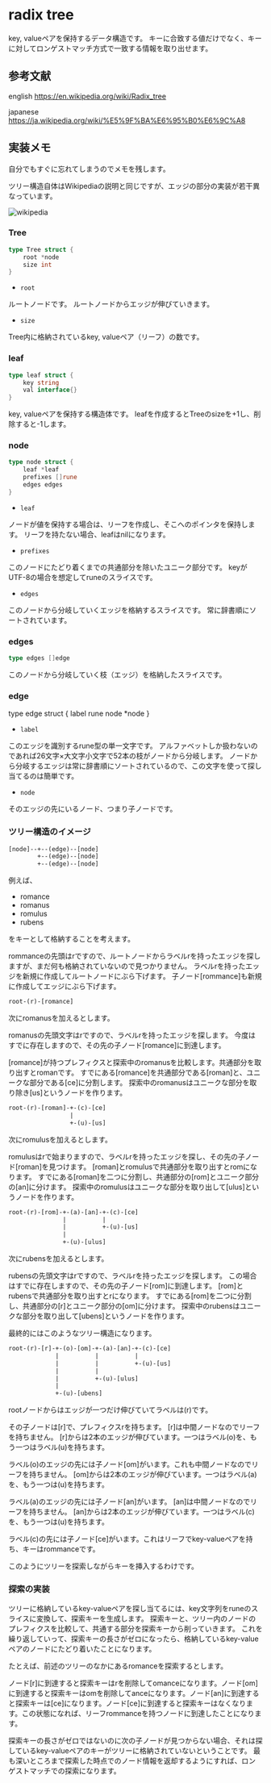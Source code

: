 # radix tree

key, valueペアを保持するデータ構造です。
キーに合致する値だけでなく、キーに対してロンゲストマッチ方式で一致する情報を取り出せます。


## 参考文献

english
https://en.wikipedia.org/wiki/Radix_tree

japanese
https://ja.wikipedia.org/wiki/%E5%9F%BA%E6%95%B0%E6%9C%A8


## 実装メモ

自分でもすぐに忘れてしまうのでメモを残します。

ツリー構造自体はWikipediaの説明と同じですが、エッジの部分の実装が若干異なっています。

![wikipedia](https://ja.wikipedia.org/wiki/%E3%83%95%E3%82%A1%E3%82%A4%E3%83%AB:Patricia_trie.svg, "radix tree")


### Tree

```go
type Tree struct {
	root *node
	size int
}
```

- `root`

ルートノードです。
ルートノードからエッジが伸びていきます。

- `size`

Tree内に格納されているkey, valueペア（リーフ）の数です。

### leaf

```go
type leaf struct {
	key string
	val interface{}
}
```

key, valueペアを保持する構造体です。
leafを作成するとTreeのsizeを+1し、削除すると-1します。

### node

```go
type node struct {
	leaf *leaf
	prefixes []rune
	edges edges
}
```

- `leaf`

ノードが値を保持する場合は、リーフを作成し、そこへのポインタを保持します。
リーフを持たない場合、leafはnilになります。

- `prefixes`

このノードにたどり着くまでの共通部分を除いたユニーク部分です。
keyがUTF-8の場合を想定してruneのスライスです。

- `edges`

このノードから分岐していくエッジを格納するスライスです。
常に辞書順にソートされています。

### edges

```go
type edges []edge
```

このノードから分岐していく枝（エッジ）を格納したスライスです。

### edge

type edge struct {
	label rune
	node  *node
}

- `label`

このエッジを識別するrune型の単一文字です。
アルファベットしか扱わないのであれば26文字×大文字小文字で52本の枝がノードから分岐します。
ノードから分岐するエッジは常に辞書順にソートされているので、この文字を使って探し当てるのは簡単です。

- `node`

そのエッジの先にいるノード、つまり子ノードです。


### ツリー構造のイメージ

```txt
[node]--+--(edge)--[node]
        +--(edge)--[node]
        +--(edge)--[node]
```


例えば、

- romance
- romanus
- romulus
- rubens

をキーとして格納することを考えます。

rommanceの先頭はrですので、ルートノードからラベルrを持ったエッジを探しますが、まだ何も格納されていないので見つかりません。
ラベルrを持ったエッジを新規に作成してルートノードにぶら下げます。
子ノード[rommance]も新規に作成してエッジにぶら下げます。

```txt
root-(r)-[romance]
```

次にromanusを加えるとします。

romanusの先頭文字はrですので、ラベルrを持ったエッジを探します。
今度はすでに存在しますので、その先の子ノード[romance]に到達します。

[romance]が持つプレフィクスと探索中のromanusを比較します。共通部分を取り出すとromanです。
すでにある[romance]を共通部分である[roman]と、ユニークな部分である[ce]に分割します。
探索中のromanusはユニークな部分を取り除き[us]というノードを作ります。

```txt
root-(r)-[roman]-+-(c)-[ce]
                 |
                 +-(u)-[us]
```

次にromulusを加えるとします。

romulusはrで始まりますので、ラベルrを持ったエッジを探し、その先の子ノード[roman]を見つけます。
[roman]とromulusで共通部分を取り出すとromになります。
すでにある[roman]を二つに分割し、共通部分の[rom]とユニーク部分の[an]に分けます。
探索中のromulusはユニークな部分を取り出して[ulus]というノードを作ります。

```txt
root-(r)-[rom]-+-(a)-[an]-+-(c)-[ce]
               |          |
               |          +-(u)-[us]
               |
               +-(u)-[ulus]
```

次にrubensを加えるとします。

rubensの先頭文字はrですので、ラベルrを持ったエッジを探します。
この場合はすでに存在しますので、その先の子ノード[rom]に到達します。
[rom]とrubensで共通部分を取り出すとrになります。
すでにある[rom]を二つに分割し、共通部分の[r]とユニーク部分の[om]に分けます。
探索中のrubensはユニークな部分を取り出して[ubens]というノードを作ります。

最終的にはこのようなツリー構造になります。

```txt
root-(r)-[r]-+-(o)-[om]-+-(a)-[an]-+-(c)-[ce]
             |          |          |
             |          |          +-(u)-[us]
             |          |
             |          +-(u)-[ulus]
             |
             +-(u)-[ubens]
```

rootノードからはエッジが一つだけ伸びていてラベルは(r)です。

その子ノードは[r]で、プレフィクスrを持ちます。
[r]は中間ノードなのでリーフを持ちません。
[r]からは2本のエッジが伸びています。一つはラベル(o)を、もう一つはラベル(u)を持ちます。

ラベル(o)のエッジの先には子ノード[om]がいます。これも中間ノードなのでリーフを持ちません。
[om]からは2本のエッジが伸びています。一つはラベル(a)を、もう一つは(u)を持ちます。

ラベル(a)のエッジの先には子ノード[an]がいます。
[an]は中間ノードなのでリーフを持ちません。
[an]からは2本のエッジが伸びています。一つはラベル(c)を、もう一つは(u)を持ちます。

ラベル(c)の先には子ノード[ce]がいます。これはリーフでkey-valueペアを持ち、キーはrommanceです。

このようにツリーを探索しながらキーを挿入するわけです。

### 探索の実装

ツリーに格納しているkey-valueペアを探し当てるには、key文字列をruneのスライスに変換して、探索キーを生成します。
探索キーと、ツリー内のノードのプレフィクスを比較して、共通する部分を探索キーから削っていきます。
これを繰り返していって、探索キーの長さがゼロになったら、格納しているkey-valueペアのノードにたどり着いたことになります。

たとえば、前述のツリーのなかにあるromanceを探索するとします。

ノード[r]に到達すると探索キーはrを削除してomanceになります。ノード[om]に到達すると探索キーはomを削除してanceになります。ノード[an]に到達すると探索キーは[ce]になります。ノード[ce]に到達すると探索キーはなくなります。この状態になれば、リーフrommanceを持つノードに到達したことになります。

探索キーの長さがゼロではないのに次の子ノードが見つからない場合、それは探しているkey-valueペアのキーがツリーに格納されていないということです。
最も深いところまで探索した時点でのノード情報を返却するようにすれば、ロンゲストマッチでの探索になります。
